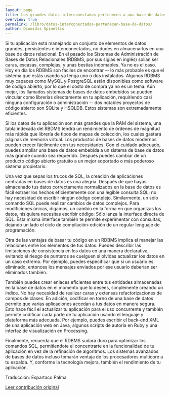 ```yaml
---
layout: page
title: Los grandes datos interconectados pertenecen a una base de datos
overview: true
permalink: /libro/datos-interconectados-pertenecen-base-de-datos/
author: Diomidis Spinellis
---
```


Si tu aplicación está manejando un conjunto de elementos de datos grandes, persistentes e intenconectados, no dudes en almacenarlos en una base de datos relacional. En el pasado los Sistemas de Administración de Bases de Datos Relacionales (RDBMS, por sus siglas en inglés) solían ser caras, escasas, complejas, y unas bestias indomables. Ya no es el caso. Hoy en día los RDBMS son fáciles de encontrar -- lo más probable es que el sistema que estás usando ya tenga uno o dos instalados. Algunos RDBMS muy capaces como MySQL y PostgreSQL están disponibles como software de código abierto, por lo que el costo de compra ya no es un tema. Aún mejor, los llamados sistemas de bases de datos embebidos se pueden vincular como librerías directamente en tu aplicación, requiriendo casi ninguna configuración o administración -- dos notables proyectos de código abierto son SQLite y HSQLDB. Estos sistemas son extremadamente eficientes.

Si los datos de tu aplicación son más grandes que la RAM del sistema, una tabla indexada del RBDMS tendrá un rendimiento de órdenes de magnitud más rápida que librería de tipos de mapas de colección, los cuales gastará páginas de memoria virtual. Los productos de bases de datos modernos pueden crecer fácilmente con tus necesidades. Con el cuidado adecuado, puedes ampliar una base de datos embebida a un sistema de base de datos más grande cuando sea requerido. Después puedes cambiar de un producto código abierto gratuito a un mejor soportado o más poderoso sistema propietario.

Una vez que sepas los trucos de SQL, la creación de aplicaciones centradas en bases de datos es una alegría. Después de que hayas almacenado tus datos correctamente normalizados en la base de datos es fácil extraer los hechos eficientemente con una legible consulta SQL; no hay necesidad de escribir ningún código complejo. Similarmente, un sólo comando SQL puede realizar cambios de datos complejos. Para modificiones únicas, digamos, un cambio en la forma en que organizas los datos, nisiquiera necesitas escribir código: Sólo lanza la interface directa de SQL. Esta misma interface también te permite experimentar con consultas, dejando un lado el ciclo de compilación-edición de un regular lenguaje de programación.

Otra de las ventajas de basar tu código en un RDBMS implica el manejar las relaciones entre los elementos de tus datos. Puedes describir las limitaciones de consistencia en los datos en una manera declarativa, evitando el riesgo de punteros se cuelguen si olvidas actualizar los datos en un caso extremo. Por ejemplo, puedes especificar que si un usuario es eliminado, entonces los mensajes enviados por ese usuario deberían ser eliminados también.

También puedes crear enlaces eficientes entre tus entidades almacenadas en la base de datos en el momento que lo desees, simplemente creando un índice. No hay necesidad de realizar caras y extensas refactorizaciones de campos de clases. En adición, codificar en torno de una base de datos permite que varias aplicaciones accedan a tus datos en manera segura. Esto hace fácil el actualizar tu aplicación para el uso concurrente y también permite codificar cada parte de tu aplicación usando el lenguaje y plataforma más adecuada. Por ejemplo, puedes escribir el back-end XML de una aplicación web en Java, algunos scripts de autoría en Ruby y una interfaz de visualización en Processing.

Finalmente, recuerda que el RDBMS sudará duro para optimizar los comandos SQL, permitiendote el concentrarte en la funcionalidad de tu aplicación en vez de la refinación de algoritmos. Los sistemas avanzados de bases de datos incluso tomarán ventaja de los procesadores multicore a tu espalda. Y, conforme la tecnología mejora, también el rendimiento de tu aplicación.


Traducción: Espartaco Palma

[Leer contribución original](http://programmer.97things.oreilly.com/wiki/index.php/Large_Interconnected_Data_Belongs_to_a_Database)

